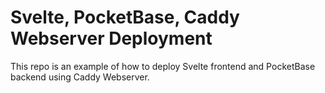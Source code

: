 # Svelte, PocketBase, Caddy Webserver Deployment 
This repo is an example of how to deploy Svelte frontend and PocketBase backend using Caddy Webserver.

